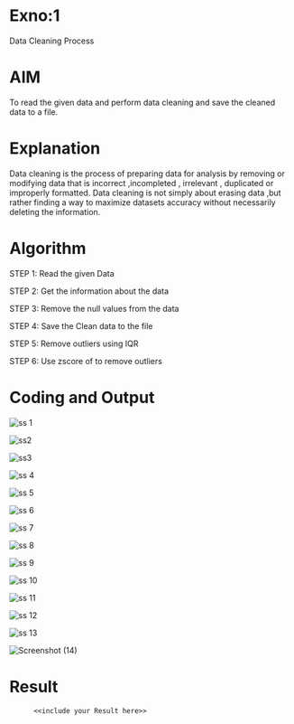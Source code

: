 # Exno:1
Data Cleaning Process

# AIM
To read the given data and perform data cleaning and save the cleaned data to a file.

# Explanation
Data cleaning is the process of preparing data for analysis by removing or modifying data that is incorrect ,incompleted , irrelevant , duplicated or improperly formatted. Data cleaning is not simply about erasing data ,but rather finding a way to maximize datasets accuracy without necessarily deleting the information.

# Algorithm
STEP 1: Read the given Data

STEP 2: Get the information about the data

STEP 3: Remove the null values from the data

STEP 4: Save the Clean data to the file

STEP 5: Remove outliers using IQR

STEP 6: Use zscore of to remove outliers

# Coding and Output
![ss 1](https://github.com/user-attachments/assets/af2225b3-2e75-4017-ae6d-cdf7f3a3a192)

![ss2](https://github.com/user-attachments/assets/46b54bb0-2b39-47a6-98af-be85d236ab00)

![ss3](https://github.com/user-attachments/assets/6fb1333a-091c-4ef6-af64-39b2af90c6e1)

![ss 4](https://github.com/user-attachments/assets/cfd3afbd-5541-4606-a6b9-12536c8e5a90)

![ss 5](https://github.com/user-attachments/assets/7c3e9870-6e3b-4d05-a681-cd345ef72223)

![ss 6](https://github.com/user-attachments/assets/985e8548-4b13-4aa2-b6df-2b84c51a1777)

![ss 7](https://github.com/user-attachments/assets/878c0c13-fd82-4ae4-a385-2c2ba3ae4a8d)

![ss 8](https://github.com/user-attachments/assets/256a61dc-ea3f-47ad-becf-e486fc046a05)

![ss 9](https://github.com/user-attachments/assets/1eb73547-330e-4456-bc8d-b9d6f31cbb0c)

![ss 10](https://github.com/user-attachments/assets/66fd5247-a638-46b6-a45c-81427d7d4093)

![ss 11](https://github.com/user-attachments/assets/198f3cae-89b5-4114-afe0-e978b87e58b5)

![ss 12](https://github.com/user-attachments/assets/bc5c08d5-7935-4d7d-996a-76098c220a08)

![ss 13](https://github.com/user-attachments/assets/1655b062-8201-47c6-94e0-aab46dc43752)

![Screenshot (14)](https://github.com/user-attachments/assets/fcadef8d-99c9-45cb-9339-1fedcfbb1713)














# Result
          <<include your Result here>>
